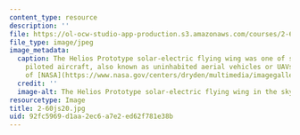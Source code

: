 ```yaml
---
content_type: resource
description: ''
file: https://ol-ocw-studio-app-production.s3.amazonaws.com/courses/2-60j-fundamentals-of-advanced-energy-conversion-spring-2020/92fc5969d1aa2ec6a7e2ed62f781e38b_2-60js20.jpg
file_type: image/jpeg
image_metadata:
  caption: The Helios Prototype solar-electric flying wing was one of several remotely
    piloted aircraft, also known as uninhabited aerial vehicles or UAVs. (Image courtesy
    of [NASA](https://www.nasa.gov/centers/dryden/multimedia/imagegallery/Helios/Helio_proj_desc.html).)
  credit: ''
  image-alt: The Helios Prototype solar-electric flying wing in the sky.
resourcetype: Image
title: 2-60js20.jpg
uid: 92fc5969-d1aa-2ec6-a7e2-ed62f781e38b
---
```

